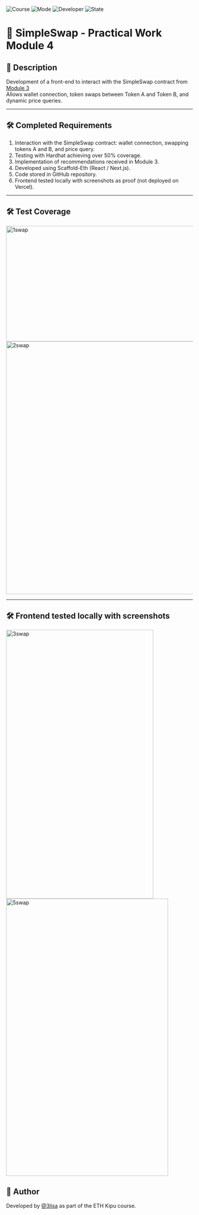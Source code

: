 ![Course](https://img.shields.io/badge/Course-ETH_Kipu-blue)
![Mode](https://img.shields.io/badge/Mode-Online-lightgrey)
![Developer](https://img.shields.io/badge/Developer-3lisa-purple)
![State](https://img.shields.io/badge/State-Active-brightgreen)

# 📜 SimpleSwap - Practical Work Module 4

## 📌 Description

Development of a front-end to interact with the SimpleSwap contract from [Module 3](https://github.com/mariaelisaaraya/SimpleSwap)  
Allows wallet connection, token swaps between Token A and Token B, and dynamic price queries.

---

## 🛠️ Completed Requirements

1. Interaction with the SimpleSwap contract: wallet connection, swapping tokens A and B, and price query.  
2. Testing with Hardhat achieving over 50% coverage.  
3. Implementation of recommendations received in Module 3.  
4. Developed using Scaffold-Eth (React / Next.js).  
5. Code stored in GitHub repository.  
6. Frontend tested locally with screenshots as proof (not deployed on Vercel).  

---

## 🛠️ Test Coverage

<img width="847" height="312" alt="1swap" src="https://github.com/user-attachments/assets/76ab9dee-6e47-4af0-9916-c27fabcd5ef9" />

<img width="939" height="683" alt="2swap" src="https://github.com/user-attachments/assets/1a0ac876-6295-4853-a0ce-c2d7e9a34367" />

---

## 🛠️ Frontend tested locally with screenshots
<img width="397" height="726" alt="3swap" src="https://github.com/user-attachments/assets/69ab7382-bbd4-4d20-a99e-befa4c30e01a" />

<img width="437" height="749" alt="5swap" src="https://github.com/user-attachments/assets/090aabf4-c47a-4738-aa23-061805d97173" />



## 🧠 Author

Developed by [@3lisa](https://github.com/mariaelisaaraya) as part of the ETH Kipu course.


